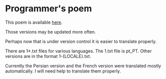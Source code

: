 # Programmer's poem

This poem is available [here](https://tty.pt).

Those versions may be updated more often.

Perhaps now that is under version control it is easier to translate properly.

There are 1\*.txt files for various languages. The 1.txt file is pt\_PT. Other versions are in the format 1-{LOCALE}.txt.

Currently the Persian version and the French version were translated mostly automatically. I will need help to translate them properly.
